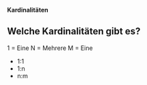 **Kardinalitäten**

## Welche Kardinalitäten gibt es?

1 = Eine
N = Mehrere
M = Eine

- 1:1
- 1:n
- n:m

## 